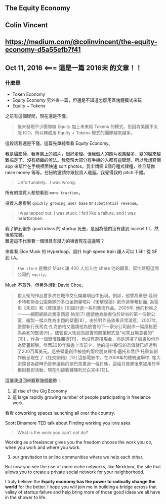## The Equity Economy
## Colin Vincent
## https://medium.com/@colinvincent/the-equity-economy-d5a55efb7f41
## Oct 11, 2016  <=== 這是一篇 2016末 的文章！！

### 什麼是 
 - Token Economy
 - Equity Economy 另外查一篇，但還是不知道怎麼用區塊鏈模式來玩
 - Equity + Tokens

 之前有這個疑問，現在還是不懂。

> 後來發現不少團隊做 Equity 加上未來給 Tokens 的模式。但因為美國不太能 ICO，所以轉成用 Equity + Tokens 模式的團隊越來越多。  

這段話我還是不懂。這篇先單純看看 Equity Economy。

我是攝影師，我專業上的照片，很好處理。但我個人的照片收集越多、變的越來越難搞定了，沒有組織的辦法。我發現大部分有手機的人都有這問題，所以我想寫個 app 來幫忙在手機裡面快速 sort photos。我申請個 6個月程式課程，並且幫你 raise money 等等。在紐約邀請你跟投資人碰面。我覺得我的 pitch 不錯。  

> Unfortunately… I was wrong.

所有的投資人都想看到 `more traction`。

投資人想看到 `quickly growing user base` or `substantial revenue`。  

> I was tapped out. I was stuck. I felt like a failure. and I was heartbroken.

我了解到很多 good ideas 的 startup 死去，是因為他們沒有達到 market fit，然後燒完錢。  
難道這不代表著一個很具有潛力的機會死在這邊嗎？  

來看看 Elon Musk 的 Hyperloop，設計 high speed train 讓人可以 1.5hr 從 SF 到 LA。  

> `The store` 是關於 Musk 讓 400 人加入他 share 他的願景、幫忙建照這間公司的 `equity`。  

Mush 不意外，但另外想到 David Choe，

> 崔大衛的作品曾多次在城市文化娛樂項目中出現。例如，他曾為蕭恩·蔻利·卡特和聯合公園樂隊的多白金銷量唱片《衝擊理論》創作過專輯封面, 為電影《朱諾》和《玻璃屋》[6]設計過一系列藝術作品。2005年, 他的粉絲之一——網際網路企業家西恩·帕克[7] 邀請他為臉書位於矽谷的第一個辦公室，繪製一幅以性為主題的壁畫[8] 。由於對作品效果非常滿意，2007年, 臉書執行長馬克·扎克伯格又邀請他為臉書的下一家分公司創作一幅風格更為柔和的壁畫[9] 。儘管崔大衛認為臉書的商業模式是"可笑且無意義的"[10] ，作為一個習慣性賭徒[11]， 他沒有選擇現金，而是選擇了臉書股份作為壁畫報酬。然而2010年臉書上市前夕，他的這些股份的市值就已經達到了200百萬美元。這些壁畫創作被他的兩位朋友羅博·塞托和喬伊·托重新創作後呈現在了《社交網絡》[12] 這部電影中。在2008年的總統選舉中, 崔大衛還曾為那時仍是參議員的歐巴馬畫過一幅肖像，這幅肖像畫後來被用於草根街藝術活動，現在則被收藏陳列於白宮中[13]。

這讓我退回來觀察幾個趨勢：
1. 這 rise of the Gig Economy
2. 這 large rapidly growing number of people participating in freelance work.

看看 coworking spaces launching all over the country.

Scott Dinsmore  TED talk about Finding working you love asks
> What is the work you can’t not do?

Working as a freelancer gives you the freedom choose the work you do, when you work and where you work.

3. our gravitation to online communities where we help each other.

But now you see the rise of more niche networks, like Nextdoor, the site that allows you to create a private social network for your neighborhood.


I truly believe the **Equity economy has the power to radically change the world** for the better.
I hope you will join me in building a bridge across that valley of startup failure and help bring more of those good ideas we all have in the shower to life.